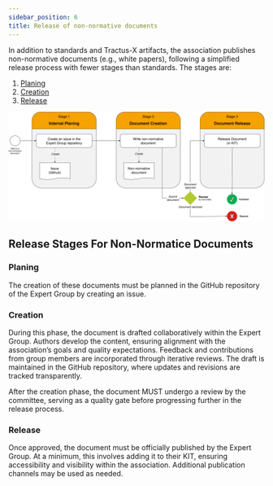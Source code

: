 ```yaml
---
sidebar_position: 6
title: Release of non-normative documents
---
```


In addition to standards and Tractus-X artifacts, the association publishes non-normative documents (e.g., white papers), following a simplified release process with fewer stages than standards. The stages are:

1. [Planing](#planing)
2. [Creation](#creation)
3. [Release](#release)

![Non Normative Process High Level](./assets/process_non_normative_high_level.drawio.svg)

## Release Stages For Non-Normatice Documents

### Planing

The creation of these documents must be planned in the GitHub repository of the Expert Group by creating an issue.

### Creation

During this phase, the document is drafted collaboratively within the Expert Group. Authors develop the content, ensuring alignment with the association’s goals and quality expectations. Feedback and contributions from group members are incorporated through iterative reviews. The draft is maintained in the GitHub repository, where updates and revisions are tracked transparently.

After the creation phase, the document MUST undergo a review by the committee, serving as a quality gate before progressing further in the release process.

### Release

Once approved, the document must be officially published by the Expert Group. At a minimum, this involves adding it to their KIT, ensuring accessibility and visibility within the association. Additional publication channels may be used as needed.
